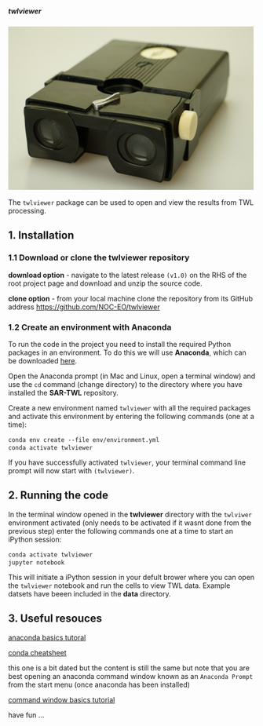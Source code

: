 ##### twlviewer

<p align="left">
  <img src="/image/viewer.jpg" width="500">
</p>


The `twlviewer` package can be used to open and view the results from TWL processing. 

## 1. Installation

### 1.1 Download or clone the **twlviewer** repository

**download option** - navigate to the latest release `(v1.0)` on the RHS of the root project page and download and unzip the source code.

**clone option** - from your local machine clone the repository from its GitHub address https://github.com/NOC-EO/twlviewer


### 1.2 Create an environment with Anaconda

To run the code in the project you need to install the required Python packages in an environment. To do this we will use **Anaconda**, which can be downloaded [here](https://www.anaconda.com/download/).

Open the Anaconda prompt (in Mac and Linux, open a terminal window) and use the `cd` command (change directory) to the directory where you have installed the **SAR-TWL** repository.

Create a new environment named `twlviewer` with all the required packages and activate this environment by entering the following commands (one at a time):

```
conda env create --file env/environment.yml
conda activate twlviewer
```

If you have successfully activated `twlviewer`, your terminal command line prompt will now start with `(twlviewer)`.


## 2. Running the code

In the terminal window opened in the **twlviewer** directory with the `twlviwer` environment activated (only needs to be activated if it wasnt done from the previous step) enter the following commands one at a time to start an iPython session:

```
conda activate twlviewer
jupyter notebook
```

This will initiate a iPython session in your defult brower where you can open the `twlviewer` notebook and run the cells to view TWL data. Example datsets have beeen included in the **data** directory.


## 3. Useful resouces

[anaconda basics tutoral](https://docs.conda.io/projects/conda/en/latest/user-guide/getting-started.html)

[conda cheatsheet](https://docs.conda.io/projects/conda/en/latest/user-guide/cheatsheet.html)

this one is a bit dated but the content is still the same but note that you are best opening an anaconda command window known as an `Anaconda Prompt` from the start menu (once anaconda has been installed)

[command window basics tutorial](https://www.youtube.com/watch?v=MBBWVgE0ewk)

have fun ...


